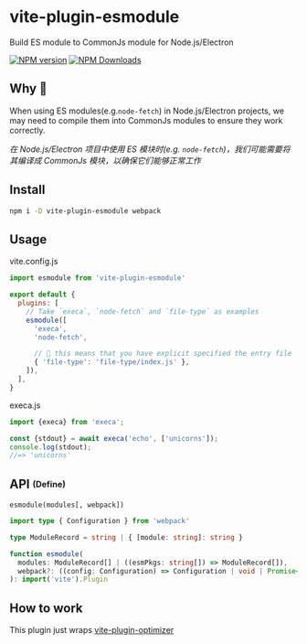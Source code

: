 # vite-plugin-esmodule

Build ES module to CommonJs module for Node.js/Electron

[![NPM version](https://img.shields.io/npm/v/vite-plugin-esmodule.svg)](https://npmjs.org/package/vite-plugin-esmodule)
[![NPM Downloads](https://img.shields.io/npm/dm/vite-plugin-esmodule.svg)](https://npmjs.org/package/vite-plugin-esmodule)

## Why 🤔

When using ES modules(e.g.`node-fetch`) in Node.js/Electron projects, we may need to compile them into CommonJs modules to ensure they work correctly.

*在 Node.js/Electron 项目中使用 ES 模块时(e.g. `node-fetch`)，我们可能需要将其编译成 CommonJs 模块，以确保它们能够正常工作*

## Install

```sh
npm i -D vite-plugin-esmodule webpack
```

## Usage

vite.config.js

```js
import esmodule from 'vite-plugin-esmodule'

export default {
  plugins: [
    // Take `execa`, `node-fetch` and `file-type` as examples
    esmodule([
      'execa',
      'node-fetch',

      // 🌱 this means that you have explicit specified the entry file
      { 'file-type': 'file-type/index.js' },
    ]),
  ],
}
```

execa.js

```js
import {execa} from 'execa';

const {stdout} = await execa('echo', ['unicorns']);
console.log(stdout);
//=> 'unicorns'
```

<!-- [👉 See test](https://github.com/vite-plugin/vite-plugin-esmodule/test) -->

## API <sub><sup>(Define)</sup></sub>

`esmodule(modules[, webpack])`

```ts
import type { Configuration } from 'webpack'

type ModuleRecord = string | { [module: string]: string }

function esmodule(
  modules: ModuleRecord[] | ((esmPkgs: string[]) => ModuleRecord[]),
  webpack?: ((config: Configuration) => Configuration | void | Promise<Configuration | void>),
): import('vite').Plugin
```

## How to work

This plugin just wraps [vite-plugin-optimizer](https://github.com/vite-plugin/vite-plugin-optimizer)
